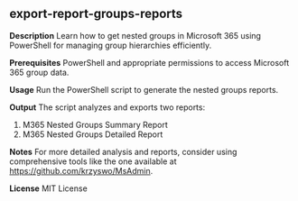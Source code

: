 ## export-report-groups-reports

**Description**
Learn how to get nested groups in Microsoft 365 using PowerShell for managing group hierarchies efficiently.

**Prerequisites**
PowerShell and appropriate permissions to access Microsoft 365 group data.

**Usage**
Run the PowerShell script to generate the nested groups reports.

**Output**
The script analyzes and exports two reports:
1. M365 Nested Groups Summary Report
2. M365 Nested Groups Detailed Report

**Notes**
For more detailed analysis and reports, consider using comprehensive tools like the one available at https://github.com/krzyswo/MsAdmin.

**License**
MIT License
